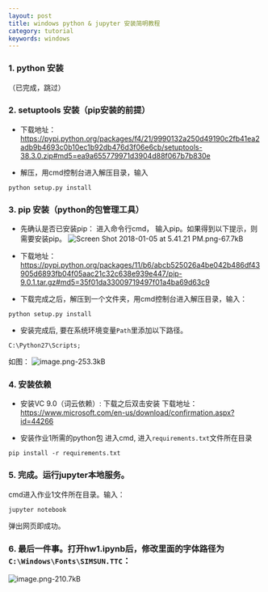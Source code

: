 ```yaml
---
layout: post
title: windows python & jupyter 安装简明教程
category: tutorial
keywords: windows
---
```


### 1. python 安装

（已完成，跳过）

### 2. setuptools 安装（pip安装的前提）
- 下载地址：https://pypi.python.org/packages/f4/21/9990132a250d49190c2fb41ea2adb9b4693c0b10ec1b92db476d3f06e6cb/setuptools-38.3.0.zip#md5=ea9a655779971d3904d88f067b7b830e

- 解压，用cmd控制台进入解压目录，输入
```
python setup.py install
```

### 3. pip 安装（python的包管理工具）

- 先确认是否已安装pip： 进入命令行cmd， 输入pip。如果得到以下提示，则需要安装pip。
![Screen Shot 2018-01-05 at 5.41.21 PM.png-67.7kB][1]

- 下载地址：https://pypi.python.org/packages/11/b6/abcb525026a4be042b486df43905d6893fb04f05aac21c32c638e939e447/pip-9.0.1.tar.gz#md5=35f01da33009719497f01a4ba69d63c9

- 下载完成之后，解压到一个文件夹，用cmd控制台进入解压目录，输入：
```
python setup.py install
```
- 安装完成后, 要在系统环境变量`Path`里添加以下路径。
```
C:\Python27\Scripts;
```
如图：
![image.png-253.3kB][2]

### 4. 安装依赖
- 安装VC 9.0（词云依赖）: 下载之后双击安装
下载地址：https://www.microsoft.com/en-us/download/confirmation.aspx?id=44266

- 安装作业1所需的python包
进入cmd, 进入`requirements.txt`文件所在目录
```
pip install -r requirements.txt
```

### 5. 完成。运行jupyter本地服务。
cmd进入作业1文件所在目录。输入：
```
jupyter notebook
```
弹出网页即成功。

### 6. 最后一件事。打开hw1.ipynb后，修改里面的字体路径为`C:\Windows\Fonts\SIMSUN.TTC`：
![image.png-210.7kB][3]




  [1]: http://static.zybuluo.com/lrl940607/bmh3x2e5ouhin9p6a71fgvfg/Screen%20Shot%202018-01-05%20at%205.41.21%20PM.png
  [2]: http://static.zybuluo.com/lrl940607/je55s7njrgyukcy1vgymfmb1/image.png
  [3]: http://static.zybuluo.com/lrl940607/vyh3d5lbt91gjj52fxookb5v/image.png
